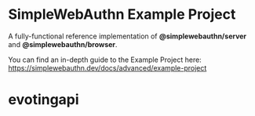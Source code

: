# SimpleWebAuthn Example Project

A fully-functional reference implementation of **@simplewebauthn/server** and **@simplewebauthn/browser**.

You can find an in-depth guide to the Example Project here: https://simplewebauthn.dev/docs/advanced/example-project
# evotingapi
